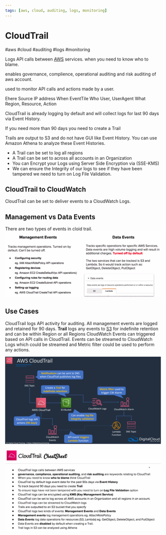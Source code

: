 ```yaml
---
tags: [aws, cloud, auditing, logs, monitoring]
---
```

# CloudTrail
#aws #cloud #auditing #logs #monitoring 

Logs API calls between [AWS](Cloud%20Computing/AWS/AWS.md) services. when you need to know who to blame.

enables governance, complience, operational auditing and risk auditing of aws account.


used to monitor API calls and actions made by a user.

Ehere Source IP address
When EventTile
Who User, UserAgent
What Region, Resource, Action


CloudTrail is already logging by default and will collect logs for last 90 days via Event History.

If you need more than 90 days you need to create a Trail

Trails are output to S3 and do not have GUI like Event History. You can use Amazon Athena to analyze these Event Histories. 


- A Trail can be set to log all regions
- A Trail can be set to across all accounts in an Organization
- You can Encrypt your Logs using Server Side Encryption via (SSE-KMS)
- We can ensure the Integrity of our logs to see if they have been tampered we need to turn on Log File Validation.

## CloudTrail to CloudWatch

CloudTrail can be set to deliver events to a CloudWatch Logs.


## Management vs Data Events
There are two types of events in cloid trail.
![Pasted image 20220724020553](Attachments/Pasted%20image%2020220724020553.png)

## Use Cases

CloudTrail logs API activity for auditing. All management events are logged and retained for 90 days. **Trail** logs any events to [S3](Cloud%20Computing/AWS/Storage/S3.md) for indefinite retention and can be within Region or all Regions  CloudWatch Events can triggered based on API calls in CloudTrail. Events can be streamed to CloudWatch Logs which could be streamed and Metric filter could be used to perform any actions.




![](Attachments/Pasted%20image%2020230325011008.png)


![Pasted image 20220724020844](Attachments/Pasted%20image%2020220724020844.png)